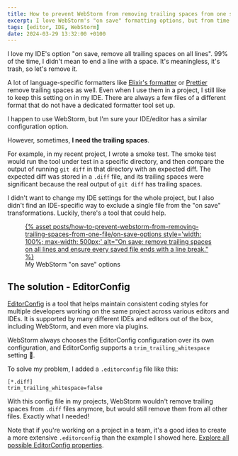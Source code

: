 ```yaml
---
title: How to prevent WebStorm from removing trailing spaces from one specific file?
excerpt: I love WebStorm's "on save" formatting options, but from time to time, they get in my way.
tags: [editor, IDE, WebStorm]
date: 2024-03-29 13:32:00 +0100
---
```


I love my IDE's option "on save, remove all trailing spaces on all lines". 99% of the time, I didn't mean to end a line with a space. It's meaningless, it's trash, so let's remove it.

A lot of language-specific formatters like [Elixir's formatter](https://hexdocs.pm/mix/Mix.Tasks.Format.html) or [Prettier](https://prettier.io/) remove trailing spaces as well. Even when I use them in a project, I still like to keep this setting on in my IDE. There are always a few files of a different format that do not have a dedicated formatter tool set up.

I happen to use WebStorm, but I'm sure your IDE/editor has a similar configuration option.

However, sometimes, **I need the trailing spaces**.

For example, in my recent project, I wrote a smoke test. The smoke test would run the tool under test in a specific directory, and then compare the output of running `git diff` in that directory with an expected diff. The expected diff was stored in a `.diff` file, and its trailing spaces were significant because the real output of `git diff` has trailing spaces.

I didn't want to change my IDE settings for the whole project, but I also didn't find an IDE-specific way to exclude a single file from the "on save" transformations. Luckily, there's a tool that could help.

<figure>
<a href='{% asset posts/how-to-prevent-webstorm-from-removing-trailing-spaces-from-one-file/on-save-options @path %}'>
{% asset posts/how-to-prevent-webstorm-from-removing-trailing-spaces-from-one-file/on-save-options style='width: 100%; max-width: 500px;' alt="On save: remove trailing spaces on all lines and ensure every saved file ends with a line break." %}
</a>
<figcaption>My WebStorm "on save" options</figcaption>
</figure>

## The solution - EditorConfig

[EditorConfig](https://editorconfig.org/) is a tool that helps maintain consistent coding styles for multiple developers working on the same project across various editors and IDEs. It is supported by many different IDEs and editors out of the box, including WebStorm, and even more via plugins.

WebStorm always chooses the EditorConfig configuration over its own configuration, and EditorConfig supports a `trim_trailing_whitespace` setting 🎉.

To solve my problem, I added a `.editorconfig` file like this:

```
[*.diff]
trim_trailing_whitespace=false
```

With this config file in my projects, WebStorm wouldn't remove trailing spaces from `.diff` files anymore, but would still remove them from all other files. Exactly what I needed!

Note that if you're working on a project in a team, it's a good idea to create a more extensive `.editorconfig` than the example I showed here. [Explore all possible EditorConfig properties](https://github.com/editorconfig/editorconfig/wiki/EditorConfig-Properties).
